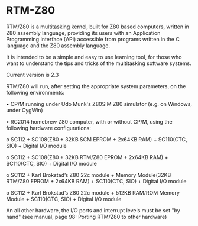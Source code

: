 # RTM-Z80
RTM/Z80 is a multitasking kernel, built for Z80 based computers, written in Z80 assembly language, providing its users with an Application Programming Interface (API) accessible from programs written in the C language and the Z80 assembly language.

It is intended to be a simple and easy to use learning tool, for those who want to understand the tips and tricks of the multitasking software systems.

Current version is 2.3

RTM/Z80 will run, after setting the appropriate system parameters, on the following environments:

• CP/M running under Udo Munk's Z80SIM Z80 simulator (e.g. on Windows, under CygWin)

• RC2014 homebrew Z80 computer, with or without CP/M, using the following hardware configurations:

o SC112 + SC108(Z80 + 32KB SCM EPROM + 2x64KB RAM) + SC110(CTC, SIO) + Digital I/O module

o SC112 + SC108(Z80 + 32KB RTM/Z80 EPROM + 2x64KB RAM) + SC110(CTC, SIO) + Digital I/O module

o SC112 + Karl Brokstad’s Z80 22c module + Memory Module(32KB RTM/Z80 EPROM + 2x64KB RAM) + SC110(CTC, SIO) + Digital I/O module

o SC112 + Karl Brokstad’s Z80 22c module + 512KB RAM/ROM Memory Module + SC110(CTC, SIO) + Digital I/O module

An all other hardware, the I/O ports and interrupt levels must be set "by hand" (see manual, page 98: Porting RTM/Z80 to other hardware)
